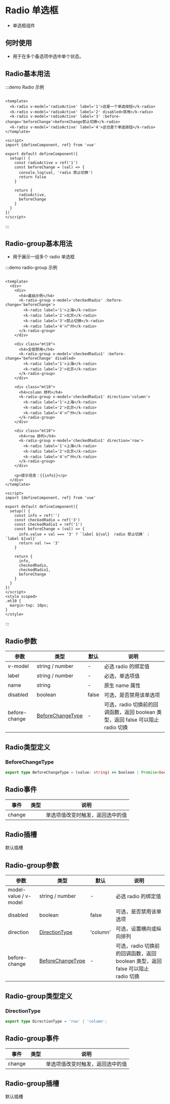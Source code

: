 # Radio 单选框

+ 单选框组件

## 何时使用

+ 用于在多个备选项中选中单个状态。

## Radio基本用法

:::demo Radio 示例

```vue

<template>
  <k-radio v-model='radioActive' label='1'>这是一个单选按钮</k-radio>
  <k-radio v-model='radioActive' label='2' disabled>禁用</k-radio>
  <k-radio v-model='radioActive' label='3' :before-change='beforeChange'>beforeChange禁止切换</k-radio>
  <k-radio v-model='radioActive' label='4'>这也是个单选按钮</k-radio>
</template>

<script>
import {defineComponent, ref} from 'vue'

export default defineComponent({
  setup() {
    const radioActive = ref('1')
    const beforeChange = (val) => {
      console.log(val, 'radio 禁止切换')
      return false
    }

    return {
      radioActive,
      beforeChange
    }
  }
})
</script>
```

:::

## Radio-group基本用法

+ 用于展示一组多个 radio 单选框

:::demo radio-group 示例

```vue

<template>
  <div>
    <div>
      <h4>基础示例</h4>
      <k-radio-group v-model='checkedRadio' :before-change='beforeChange'>
        <k-radio label='1'>上海</k-radio>
        <k-radio label='2'>北京</k-radio>
        <k-radio label='3'>禁止切换</k-radio>
        <k-radio label='4'>广州</k-radio>
      </k-radio-group>
    </div>

    <div class="mt10">
      <h4>全部禁用</h4>
      <k-radio-group v-model='checkedRadio1' :before-change='beforeChange' disabled>
        <k-radio label='1'>上海</k-radio>
        <k-radio label='2'>北京</k-radio>
      </k-radio-group>
    </div>

    <div class="mt10">
      <h4>column 排列</h4>
      <k-radio-group v-model='checkedRadio1' direction='column'>
        <k-radio label='1'>上海</k-radio>
        <k-radio label='2'>北京</k-radio>
        <k-radio label='4'>广州</k-radio>
      </k-radio-group>
    </div>

    <div class="mt10">
      <h4>row 排列</h4>
      <k-radio-group v-model='checkedRadio1' direction='row'>
        <k-radio label='1'>上海</k-radio>
        <k-radio label='2'>北京</k-radio>
        <k-radio label='4'>广州</k-radio>
      </k-radio-group>
    </div>

    <p>提示信息：{{info}}</p>
  </div>
</template>

<script>
import {defineComponent, ref} from 'vue'

export default defineComponent({
  setup() {
    const info = ref('')
    const checkedRadio = ref('3')
    const checkedRadio1 = ref('1')
    const beforeChange = (val) => {
      info.value = val === '3' ? `label ${val}  radio 禁止切换` : `label ${val}`
      return val !== '3'
    }

    return {
      info,
      checkedRadio,
      checkedRadio1,
      beforeChange
    }
  }
})
</script>
<style scoped>
.mt10 {
  margin-top: 10px;
}
</style>
```

:::

## Radio参数

|           参数           |        类型        |   默认   |                           说明    | 
|----------------------|----------------|------|-------------------------------------------------------|
| v-model  | string / number  |   -    |                      必选 radio 的绑定值                      |
|         label          | string / number  |   -    |                         必选，单选项值                         |
|          name          |      string      |   -    |                       原生 name 属性                        |
|        disabled        |     boolean      | false  |                       可选，是否禁用该单选项                       |
|      before-change      |     [BeforeChangeType](#beforeChangeType)     |   -    | 可选，radio 切换前的回调函数，返回 boolean 类型，返回 false 可以阻止 radio 切换  |

## Radio类型定义

### BeforeChangeType

```ts
export type BeforeChangeType = (value: string) => boolean | Promise<boolean>;
```

## Radio事件

|   事件    |   类型   |        说明         |
|-------|------|-----------------|
| change  |        | 单选项值改变时触发，返回选中的值  |

## Radio插槽

默认插槽

## Radio-group参数

| 参数 | 类型                                    | 默认  | 说明 |
| ---- |---------------------------------------|-----| ---- |
| model-value / v-model | string / number                       |   -  | 必选 radio 的绑定值 |
| disabled| boolean                               |   false  | 可选，是否禁用该单选项 |
| direction | [DirectionType](#directionType)       | 'column' | 可选，设置横向或纵向排列 |
| before-change | [BeforeChangeType](#beforeChangeType) | -   | 可选，radio 切换前的回调函数，返回 boolean 类型，返回 false 可以阻止 radio 切换 |

## Radio-group类型定义

### DirectionType

```ts
export type DirectionType = 'row' | 'column';
```

## Radio-group事件

| 事件 | 类型 | 说明 |
| ---- | ---- | ---- |
| change |      | 单选项值改变时触发，返回选中的值 |

## Radio-group插槽

默认插槽
